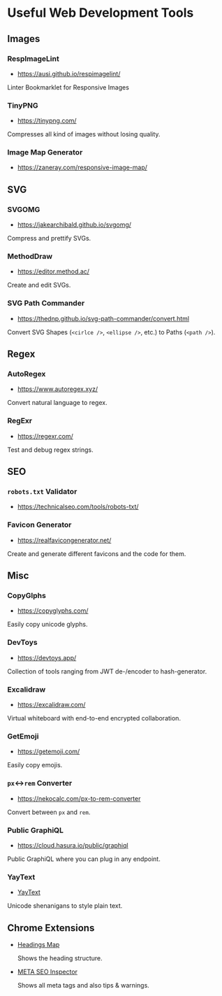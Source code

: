 # Useful Web Development Tools

## Images

### RespImageLint

- https://ausi.github.io/respimagelint/

Linter Bookmarklet for Responsive Images

### TinyPNG

- https://tinypng.com/

Compresses all kind of images without losing quality.

### Image Map Generator

- https://zaneray.com/responsive-image-map/

## SVG

### SVGOMG

- https://jakearchibald.github.io/svgomg/

Compress and prettify SVGs.

### MethodDraw

- https://editor.method.ac/

Create and edit SVGs.

### SVG Path Commander

- https://thednp.github.io/svg-path-commander/convert.html

Convert SVG Shapes (`<cirlce />`, `<ellipse />`, etc.) to Paths (`<path />`).

## Regex

### AutoRegex

- https://www.autoregex.xyz/

Convert natural language to regex.

### RegExr

- https://regexr.com/

Test and debug regex strings.

## SEO

### `robots.txt` Validator

- https://technicalseo.com/tools/robots-txt/

### Favicon Generator

- https://realfavicongenerator.net/

Create and generate different favicons and the code for them.

## Misc

### CopyGlphs

- https://copyglyphs.com/

Easily copy unicode glyphs.

### DevToys

- https://devtoys.app/

Collection of tools ranging from JWT de-/encoder to hash-generator.

### Excalidraw

- https://excalidraw.com/

Virtual whiteboard with end-to-end encrypted collaboration.

### GetEmoji

- https://getemoji.com/

Easily copy emojis.

### `px`↔︎`rem` Converter

- https://nekocalc.com/px-to-rem-converter

Convert between `px` and `rem`.

### Public GraphiQL

- https://cloud.hasura.io/public/graphiql

Public GraphiQL where you can plug in any endpoint.

### YayText
- [YayText](https://yaytext.com/)

Unicode shenanigans to style plain text.

## Chrome Extensions
- [Headings Map](https://chrome.google.com/webstore/detail/headingsmap/flbjommegcjonpdmenkdiocclhjacmbi)

  Shows the heading structure.

- [META SEO Inspector](https://chrome.google.com/webstore/detail/meta-seo-inspector/ibkclpciafdglkjkcibmohobjkcfkaef)

  Shows all meta tags and also tips & warnings.
